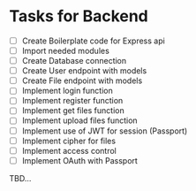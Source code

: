 # Tasks for Backend

- [ ]  Create Boilerplate code for Express api
- [ ]  Import needed modules
- [ ]  Create Database connection
- [ ]  Create User endpoint with models
- [ ]  Create File endpoint with models
- [ ]  Implement login function
- [ ]  Implement register function
- [ ]  Implement get files function
- [ ]  Implement upload files function
- [ ]  Implement use of JWT for session (Passport)
- [ ]  Implement cipher for files
- [ ]  Implement access control
- [ ]  Implement OAuth with Passport

TBD…